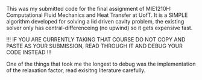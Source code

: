 This was my submitted code for the final assignment of MIE1210H: Computational Fluid Mechanics and Heat Transfer at UofT. It is a SIMPLE algorithm developed for solving a lid driven cavity problem, the existing solver only has central-differenceing (no upwind) so it gets expensive fast. 

!!! IF YOU ARE CURRENTLY TAKING THAT COURSE DO NOT COPY AND PASTE AS YOUR SUBMISSION, READ THROUGH IT AND DEBUG YOUR CODE INSTEAD !!!  

 

One of the things that took me the longest to debug was the implementation of the relaxation factor, read exisitng literature carefully.
